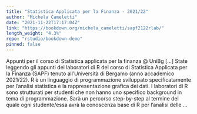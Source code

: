 ```yaml
---
title: "Statistica Applicata per la Finanza - 2021/22"
author: "Michela Cameletti"
date: "2021-11-22T17:17:04Z"
link: "https://bookdown.org/michela_cameletti/sapf2122rlab/"
length_weight: "4.3%"
repo: "rstudio/bookdown-demo"
pinned: false
---
```


Appunti per il corso di Statistica applicata per la finanza @ UniBg [...] State leggendo gli appunti dei laboratori di R del corso di Statistica Applicata per la Finanza (SAPF) tenuto all’Università di Bergamo (anno accademico 2021/22). R è un linguaggio di programmazione sviluppato specificatamente per l’analisi statistica e la rappresentazione grafica dei dati. I laboratori di R sono strutturati per studenti che non hanno uno specifico background in tema di programmazione. Sarà un percorso step-by-step al termine del quale ogni studente/essa avrà la conoscenza base di R per l’analisi delle ...
